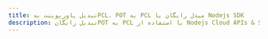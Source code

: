 ---title: تبدیل پاورپوینت بهPCL، POT به PCL مبدل رایگان یا Nodejs SDKdescription: تبدیل رایگانPOT به PCL با استفاده از Nodejs Cloud APIs & SDK. همچنین اسناد Microsoft PowerPoint را در Cloud ایجاد، ویرایش و رندر کنید.---
